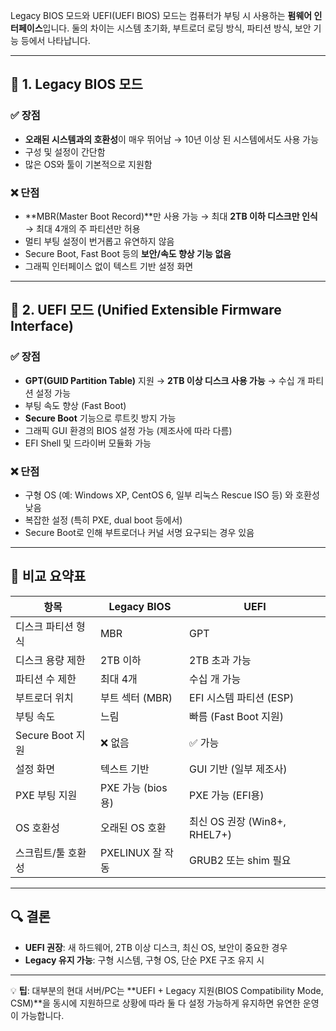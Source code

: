 Legacy BIOS 모드와 UEFI(UEFI BIOS) 모드는 컴퓨터가 부팅 시 사용하는 **펌웨어 인터페이스**입니다. 둘의 차이는 시스템 초기화, 부트로더 로딩 방식, 파티션 방식, 보안 기능 등에서 나타납니다.

---

## 🧾 1. **Legacy BIOS 모드**

### ✅ 장점

* **오래된 시스템과의 호환성**이 매우 뛰어남
  → 10년 이상 된 시스템에서도 사용 가능
* 구성 및 설정이 간단함
* 많은 OS와 툴이 기본적으로 지원함

### ❌ 단점

* \*\*MBR(Master Boot Record)\*\*만 사용 가능
  → 최대 **2TB 이하 디스크만 인식**
  → 최대 4개의 주 파티션만 허용
* 멀티 부팅 설정이 번거롭고 유연하지 않음
* Secure Boot, Fast Boot 등의 **보안/속도 향상 기능 없음**
* 그래픽 인터페이스 없이 텍스트 기반 설정 화면

---

## 🧾 2. **UEFI 모드 (Unified Extensible Firmware Interface)**

### ✅ 장점

* **GPT(GUID Partition Table)** 지원
  → **2TB 이상 디스크 사용 가능**
  → 수십 개 파티션 설정 가능
* 부팅 속도 향상 (Fast Boot)
* **Secure Boot** 기능으로 루트킷 방지 가능
* 그래픽 GUI 환경의 BIOS 설정 가능 (제조사에 따라 다름)
* EFI Shell 및 드라이버 모듈화 가능

### ❌ 단점

* 구형 OS (예: Windows XP, CentOS 6, 일부 리눅스 Rescue ISO 등) 와 호환성 낮음
* 복잡한 설정 (특히 PXE, dual boot 등에서)
* Secure Boot로 인해 부트로더나 커널 서명 요구되는 경우 있음

---

## 🔁 비교 요약표

| 항목             | Legacy BIOS    | UEFI                     |
| -------------- | -------------- | ------------------------ |
| 디스크 파티션 형식     | MBR            | GPT                      |
| 디스크 용량 제한      | 2TB 이하         | 2TB 초과 가능                |
| 파티션 수 제한       | 최대 4개          | 수십 개 가능                  |
| 부트로더 위치        | 부트 섹터 (MBR)    | EFI 시스템 파티션 (ESP)        |
| 부팅 속도          | 느림             | 빠름 (Fast Boot 지원)        |
| Secure Boot 지원 | ❌ 없음           | ✅ 가능                     |
| 설정 화면          | 텍스트 기반         | GUI 기반 (일부 제조사)          |
| PXE 부팅 지원      | PXE 가능 (bios용) | PXE 가능 (EFI용)            |
| OS 호환성         | 오래된 OS 호환      | 최신 OS 권장 (Win8+, RHEL7+) |
| 스크립트/툴 호환성     | PXELINUX 잘 작동  | GRUB2 또는 shim 필요         |

---

## 🔍 결론

* **UEFI 권장**: 새 하드웨어, 2TB 이상 디스크, 최신 OS, 보안이 중요한 경우
* **Legacy 유지 가능**: 구형 시스템, 구형 OS, 단순 PXE 구조 유지 시

---

💡 **팁**: 대부분의 현대 서버/PC는 \*\*UEFI + Legacy 지원(BIOS Compatibility Mode, CSM)\*\*을 동시에 지원하므로 상황에 따라 둘 다 설정 가능하게 유지하면 유연한 운영이 가능합니다.
